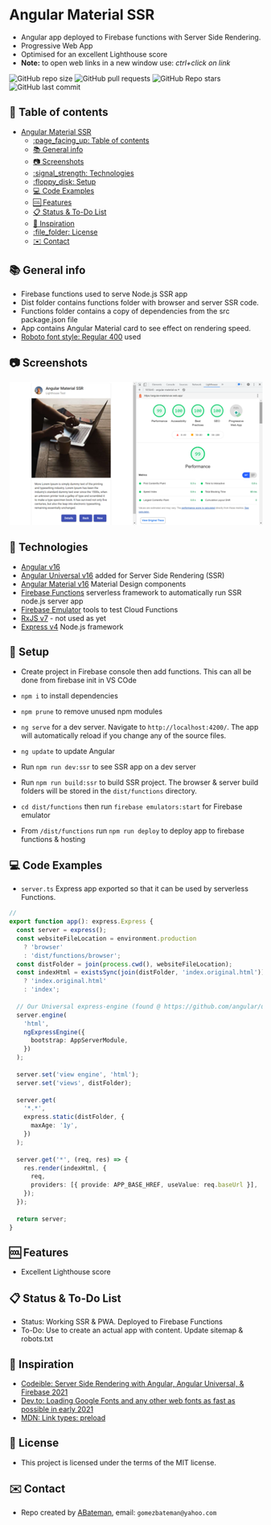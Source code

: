 # Angular Material SSR

* Angular app deployed to Firebase functions with Server Side Rendering.
* Progressive Web App
* Optimised for an excellent Lighthouse score
* **Note:** to open web links in a new window use: _ctrl+click on link_

![GitHub repo size](https://img.shields.io/github/repo-size/AndrewJBateman/angular-material-ssr?style=plastic)
![GitHub pull requests](https://img.shields.io/github/issues-pr/AndrewJBateman/angular-material-ssr?style=plastic)
![GitHub Repo stars](https://img.shields.io/github/stars/AndrewJBateman/angular-material-ssr?style=plastic)
![GitHub last commit](https://img.shields.io/github/last-commit/AndrewJBateman/angular-material-ssr?style=plastic)

## :page_facing_up: Table of contents

* [Angular Material SSR](#angular-material-ssr)
  * [:page\_facing\_up: Table of contents](#page_facing_up-table-of-contents)
  * [:books: General info](#books-general-info)
  * [:camera: Screenshots](#camera-screenshots)
  * [:signal\_strength: Technologies](#signal_strength-technologies)
  * [:floppy\_disk: Setup](#floppy_disk-setup)
  * [:computer: Code Examples](#computer-code-examples)
  * [:cool: Features](#cool-features)
  * [:clipboard: Status \& To-Do List](#clipboard-status--to-do-list)
  * [:clap: Inspiration](#clap-inspiration)
  * [:file\_folder: License](#file_folder-license)
  * [:envelope: Contact](#envelope-contact)

## :books: General info

* Firebase functions used to serve Node.js SSR app
* Dist folder contains functions folder with browser and server SSR code.
* Functions folder contains a copy of dependencies from the src package.json file
* App contains Angular Material card to see effect on rendering speed.
* [Roboto font style: Regular 400](https://fonts.google.com/specimen/Roboto) used

## :camera: Screenshots

![Frontend screenshot](./img/home.png)

## :signal_strength: Technologies

* [Angular v16](https://angular.io/)
* [Angular Universal v16](https://angular.io/guide/universal) added for Server Side Rendering (SSR)
* [Angular Material v16](https://material.angular.io/) Material Design components
* [Firebase Functions](https://firebase.google.com/docs/functions) serverless framework to automatically run SSR node.js server app
* [Firebase Emulator](https://firebase.google.com/docs/emulator-suite) tools to test Cloud Functions
* [RxJS v7](http://reactivex.io/) - not used as yet
* [Express v4](https://www.npmjs.com/package/express) Node.js framework

## :floppy_disk: Setup

* Create project in Firebase console then add functions. This can all be done from firebase init in VS COde
* `npm i` to install dependencies
* `npm prune` to remove unused npm modules
* `ng serve` for a dev server. Navigate to `http://localhost:4200/`. The app will automatically reload if you change any of the source files.
* `ng update` to update Angular

* Run `npm run dev:ssr` to see SSR app on a dev server
* Run `npm run build:ssr` to build SSR project. The browser & server build folders will be stored in the `dist/functions` directory.
* `cd dist/functions` then run `firebase emulators:start` for Firebase emulator
* From `/dist/functions` run `npm run deploy` to deploy app to firebase functions & hosting

## :computer: Code Examples

* `server.ts` Express app exported so that it can be used by serverless Functions.

```typescript
//
export function app(): express.Express {
  const server = express();
  const websiteFileLocation = environment.production
    ? 'browser'
    : 'dist/functions/browser';
  const distFolder = join(process.cwd(), websiteFileLocation);
  const indexHtml = existsSync(join(distFolder, 'index.original.html'))
    ? 'index.original.html'
    : 'index';

  // Our Universal express-engine (found @ https://github.com/angular/universal/tree/master/modules/express-engine)
  server.engine(
    'html',
    ngExpressEngine({
      bootstrap: AppServerModule,
    })
  );

  server.set('view engine', 'html');
  server.set('views', distFolder);

  server.get(
    '*.*',
    express.static(distFolder, {
      maxAge: '1y',
    })
  );

  server.get('*', (req, res) => {
    res.render(indexHtml, {
      req,
      providers: [{ provide: APP_BASE_HREF, useValue: req.baseUrl }],
    });
  });

  return server;
}
```

## :cool: Features

* Excellent Lighthouse score

## :clipboard: Status & To-Do List

* Status: Working SSR & PWA. Deployed to Firebase Functions
* To-Do: Use to create an actual app with content. Update sitemap & robots.txt

## :clap: Inspiration

* [Codeible: Server Side Rendering with Angular, Angular Universal, & Firebase 2021](https://www.youtube.com/watch?v=k7pLxaKkHYs)
* [Dev.to: Loading Google Fonts and any other web fonts as fast as possible in early 2021](https://dev.to/masakudamatsu/loading-google-fonts-and-any-other-web-fonts-as-fast-as-possible-in-early-2021-4f5o)
* [MDN: Link types: preload](https://developer.mozilla.org/en-US/docs/Web/HTML/Link_types/preload#Cross-origin_fetches)

## :file_folder: License

* This project is licensed under the terms of the MIT license.

## :envelope: Contact

* Repo created by [ABateman](https://github.com/AndrewJBateman), email: `gomezbateman@yahoo.com`

